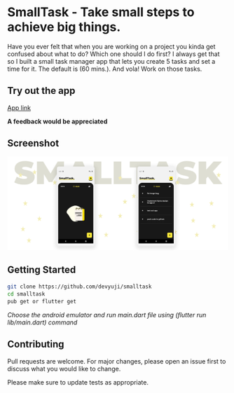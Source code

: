 # SmallTask - Take small steps to achieve big things.

Have you ever felt that when you are working on a project you kinda get confused about what to do? Which one should I do first? I always get that so I built a small task manager app that lets you create 5 tasks and set a time for it. The default is (60 mins.). And vola! Work on those tasks.

## Try out the app

[App link](https://github.com/devyuji/smalltask/releases)

**A feedback would be appreciated**

## Screenshot

![](/assets/images/github_cover.png)

## Getting Started

```bash
git clone https://github.com/devyuji/smalltask
cd smalltask
pub get or flutter get
```

_Choose the android emulator and run main.dart file using (flutter run lib/main.dart) command_

## Contributing

Pull requests are welcome. For major changes, please open an issue first to discuss what you would like to change.

Please make sure to update tests as appropriate.
